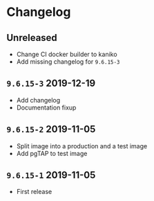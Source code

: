 # Changelog

## Unreleased
* Change CI docker builder to kaniko
* Add missing changelog for `9.6.15-3`

## `9.6.15-3` 2019-12-19
* Add changelog
* Documentation fixup

## `9.6.15-2` 2019-11-05
* Split image into a production and a test image
* Add pgTAP to test image

## `9.6.15-1` 2019-11-05
* First release
